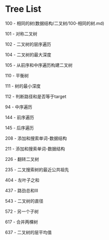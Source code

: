 # Tree List

100 - 相同的树(数据结构/二叉树/100-相同的树.md)

101 - 对称二叉树

102 - 二叉树的层序遍历

104 - 二叉树的最大深度

105 - 从前序和中序遍历构建二叉树

110 - 平衡树 

111 - 树的最小深度

112 - 判断路径和是否等于target

94 - 中序遍历

144 - 前序遍历

145 - 后序遍历

208 -  添加和搜索单词-数据结构

211 - 添加和搜索单词-数据结构

226 - 翻转二叉树

235 - 二叉搜索树的最近公共祖先

404 - 左叶子之和

437 - 路劲总和III

543 - 二叉树的直径

572 - 另一个子树

617 - 合并两棵树

637 - 二叉树的层平均值



